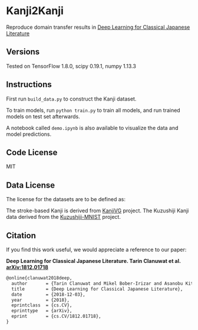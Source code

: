 # Kanji2Kanji

Reproduce domain transfer results in [Deep Learning for Classical Japanese Literature](https://arxiv.org/abs/1812.01718)

## Versions

Tested on TensorFlow 1.8.0, scipy 0.19.1, numpy 1.13.3

## Instructions

First run `build_data.py` to construct the Kanji dataset.

To train models, run `python train.py` to train all models, and run trained models on test set afterwards.

A notebook called `demo.ipynb` is also available to visualize the data and model predictions.

## Code License

MIT

## Data License

The license for the datasets are to be defined as:

The stroke-based Kanji is derived from [KanjiVG](https://kanjivg.tagaini.net/) project.
The Kuzushiji Kanji data derived from the [Kuzushiji-MNIST](https://github.com/rois-codh/kmnist) project.

## Citation

If you find this work useful, we would appreciate a reference to our paper:

**Deep Learning for Classical Japanese Literature. Tarin Clanuwat et al. [arXiv:1812.01718](https://arxiv.org/abs/1812.01718)**

```latex
@online{clanuwat2018deep,
  author       = {Tarin Clanuwat and Mikel Bober-Irizar and Asanobu Kitamoto and Alex Lamb and Kazuaki Yamamoto and David Ha},
  title        = {Deep Learning for Classical Japanese Literature},
  date         = {2018-12-03},
  year         = {2018},
  eprintclass  = {cs.CV},
  eprinttype   = {arXiv},
  eprint       = {cs.CV/1812.01718},
}
```
